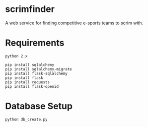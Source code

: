 scrimfinder
=======

A web service for finding competitive e-sports teams to scrim with.

Requirements
=======
	python 2.x

	pip install sqlalchemy
	pip install sqlalchemy-migrate
	pip install flask-sqlalchemy
	pip install flask
	pip install requests
	pip install flask-openid  

Database Setup
=======
	python db_create.py
